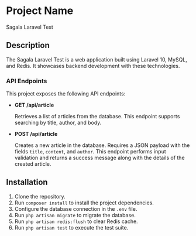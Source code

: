 # Project Name
Sagala Laravel Test

## Description

The Sagala Laravel Test is a web application built using Laravel 10, MySQL, and Redis. It showcases backend development with these technologies.

### API Endpoints

This project exposes the following API endpoints:

- **GET /api/article**

  Retrieves a list of articles from the database. This endpoint supports searching by title, author, and body.

- **POST /api/article**

  Creates a new article in the database. Requires a JSON payload with the fields `title`, `content`, and `author`. This endpoint performs input validation and returns a success message along with the details of the created article.

## Installation

1. Clone the repository.
2. Run `composer install` to install the project dependencies.
3. Configure the database connection in the `.env` file.
4. Run `php artisan migrate` to migrate the database.
5. Run `php artisan redis:flush` to clear Redis cache.
6. Run `php artisan test` to execute the test suite.

